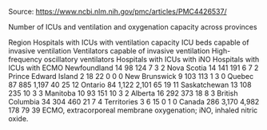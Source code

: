 Source: https://www.ncbi.nlm.nih.gov/pmc/articles/PMC4426537/

Number of ICUs and ventilation and oxygenation capacity across provinces

Region	Hospitals with ICUs with ventilation capacity	ICU beds capable of invasive ventilation	Ventilators capable of invasive ventilation	High-frequency oscillatory ventilators	Hospitals with ICUs with iNO	Hospitals with ICUs with ECMO
Newfoundland	14	98	124	7	3	2
Nova Scotia	14	141	191	6	7	2
Prince Edward Island	2	18	22	0	0	0
New Brunswick	9	103	113	1	3	0
Quebec	87	885	1,197	40	25	12
Ontario	84	1,122	2,101	65	19	11
Saskatchewan	13	108	235	10	3	3
Manitoba	10	93	151	10	3	2
Alberta	16	292	373	18	8	3
British Columbia	34	304	460	21	7	4
Territories	3	6	15	0	1	0
Canada	286	3,170	4,982	178	79	39
ECMO, extracorporeal membrane oxygenation; iNO, inhaled nitric oxide.
